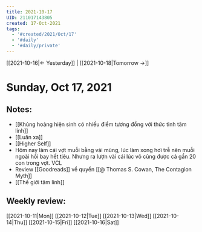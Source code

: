 ```yaml
---
title: 2021-10-17
UID: 211017143805
created: 17-Oct-2021
tags:
  - '#created/2021/Oct/17'
  - '#daily'
  - '#daily/private'
---
```

[[2021-10-16|<- Yesterday]] | [[2021-10-18|Tomorrow ->]]
# Sunday, Oct 17, 2021

## Notes:
- [[Khủng hoảng hiện sinh có nhiều điểm tương đồng với thức tỉnh tâm linh]]
- [[Luân xa]]
- [[Higher Self]]
- Hôm nay làm cái vợt muỗi bằng vải mùng, lúc làm xong hơi trễ nên muỗi ngoài hồi bay hết tiêu. Nhưng ra lượn vài cái lúc vô cũng được cả gần 20 con trong vợt. VCL
- Review [[Goodreads]] về quyển [[@ Thomas S. Cowan, The Contagion Myth]]
- [[Thế giới tâm linh]]

## Weekly review:
[[2021-10-11|Mon]]
[[2021-10-12|Tue]]
[[2021-10-13|Wed]]
[[2021-10-14|Thu]]
[[2021-10-15|Fri]]
[[2021-10-16|Sat]]
